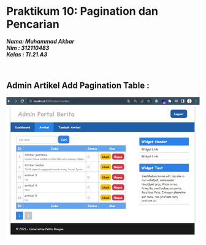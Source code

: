 # Praktikum 10: Pagination dan Pencarian

**_Nama: Muhammad Akbar_** <br/>
**_Nim : 312110483_** <br/>
**_Kelas : TI.21.A3_** <br/>

<br/>

## Admin Artikel Add Pagination Table :

<img src="./screenshots/admin-artikel.jpg">
